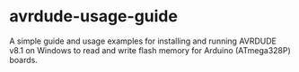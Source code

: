 # avrdude-usage-guide
A simple guide and usage examples for installing and running AVRDUDE v8.1 on Windows to read and write flash memory for Arduino (ATmega328P) boards.
